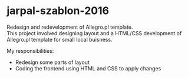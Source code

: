 # jarpal-szablon-2016

Redesign and redevelopment of Allegro.pl template.  
This project involved designing layout and a HTML/CSS development of Allegro.pl template for small local buisness.  

My responsibilities:  
- Redesign some parts of layout
- Coding the frontend using HTML and CSS to apply changes
